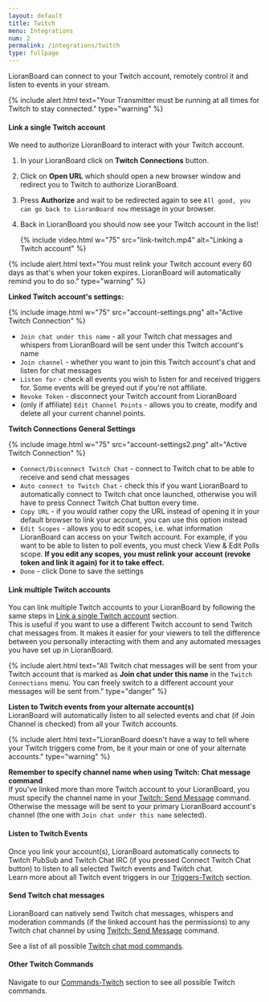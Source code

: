 ```yaml
---
layout: default
title: Twitch
menu: Integrations
num: 2
permalink: /integrations/twitch
type: fullpage
---
```


LioranBoard can connect to your Twitch account, remotely control it and listen to events in your stream. 

{% include alert.html text="Your Transmitter must be running at all times for Twitch to stay connected." type="warning" %}

#### Link a single Twitch account
We need to authorize LioranBoard to interact with your Twitch account.

1. In your LioranBoard click on **Twitch Connections** button.
2. Click on **Open URL** which should open a new browser window and redirect you to Twitch to authorize LioranBoard.  
3. Press **Authorize** and wait to be redirected again to see `All good, you can go back to LioranBoard now` message in your browser.
4. Back in LioranBoard you should now see your Twitch account in the list!  


   {% include video.html w="75" src="link-twitch.mp4" alt="Linking a Twitch account" %}

{% include alert.html text="You must relink your Twitch account every 60 days as that's when your token expires. LioranBoard will automatically remind you to do so." type="warning" %} 

**Linked Twitch account's settings:**

{% include image.html w="75" src="account-settings.png" alt="Active Twitch Connection" %}

- `Join chat under this name` - all your Twitch chat messages and whispers from LioranBoard will be sent under this Twitch account's name
- `Join channel` - whether you want to join this Twitch account's chat and listen for chat messages
- `Listen for` - check all events you wish to listen for and received triggers for. Some events will be greyed out if you're not affiliate.
- `Revoke Token` - disconnect your Twitch account from LioranBoard
- (only if affiliate) `Edit Channel Points` - allows you to create, modify and delete all your current channel points.

**Twitch Connections General Settings**

{% include image.html w="75" src="account-settings2.png" alt="Active Twitch Connection" %}

- `Connect/Disconnect Twitch Chat` - connect to Twitch chat to be able to receive and send chat messages
- `Auto connect to Twitch Chat` - check this if you want LioranBoard to automatically connect to Twitch chat once launched, otherwise you will have to press Connect Twitch Chat button every time.
- `Copy URL` - if you would rather copy the URL instead of opening it in your default browser to link your account, you can use this option instead
- `Edit Scopes` - allows you to edit scopes, i.e. what information LioranBoard can access on your Twitch account. For example, if you want to be able to listen to poll events, you must check View & Edit Polls scope. **If you edit any scopes, you must relink your account (revoke token and link it again) for it to take effect.**
- `Done` - click Done to save the settings


#### Link multiple Twitch accounts
You can link multiple Twitch accounts to your LioranBoard by following the same steps in [Link a single Twitch account](#LinkasingleTwitchaccount) section.\
This is useful if you want to use a different Twitch account to send Twitch chat messages from. It makes it easier for your viewers to tell the difference between you personally interacting with them and any automated messages you have set up in LioranBoard.

{% include alert.html text="All Twitch chat messages will be sent from your Twitch account that is marked as <strong>Join chat under this name</strong> in the <code>Twitch Connections</code> menu. You can freely switch to a different account your messages will be sent from." type="danger" %} 

**Listen to Twitch events from your alternate account(s)**\
LioranBoard will automatically listen to all selected events and chat (if Join Channel is checked) from all your Twitch accounts.

{% include alert.html text="LioranBoard doesn't have a way to tell where your Twitch triggers come from, be it your main or one of your alternate accounts." type="warning" %} 

**Remember to specify channel name when using Twitch: Chat message command**\
If you've linked more than more Twitch account to your LioranBoard, you must specify the channel name in your [Twitch: Send Message](/commands/twitch#sendmessage) command. Otherwise the message will be sent to your primary LioranBoard account's channel (the one with `Join chat under this name` selected).

#### Listen to Twitch Events

Once you link your account(s), LioranBoard automatically connects to Twitch PubSub and Twitch Chat IRC (if you pressed Connect Twitch Chat button) to listen to all selected Twitch events and Twitch chat.\
Learn more about all Twitch event triggers in our [Triggers-Twitch](/triggers/twitch) section.


#### Send Twitch chat messages

LioranBoard can natively send Twitch chat messages, whispers and moderation commands (if the linked account has the permissions) to any Twitch chat channel by using [Twitch: Send Message](/commands/twitch#sendmessage) command.

See a list of all possible [Twitch chat mod commands](https://help.twitch.tv/s/article/chat-commands?language=en_US#AllMods).

#### Other Twitch Commands
Navigate to our [Commands-Twitch](/commands/twitch) section to see all possible Twitch commands.